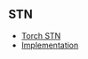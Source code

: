 

## STN
* [Torch STN](http://torch.ch/blog/2015/09/07/spatial_transformers.html)
* [Implementation](https://github.com/daviddao/spatial-transformer-tensorflow)
